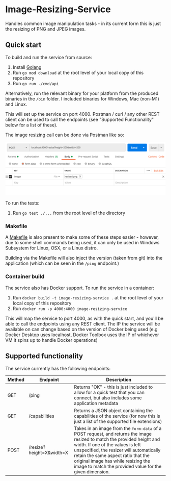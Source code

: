 # Image-Resizing-Service

Handles common image manipulation tasks - in its current form this is just the resizing of PNG and JPEG images.

## Quick start

To build and run the service from source:
1. Install [Golang](https://golang.org/)
2. Run `go mod download` at the root level of your local copy of this repository
3. Run `go run ./cmd/api`

Alternatively, run the relevant binary for your platform from the produced binaries in the `/bin` folder. I included binaries for Windows, Mac (non-M1) and Linux.

This will set up the service on port 4000. Postman / curl / any other REST client can be used to call the endpoints (see "Supported Functionality" below for a list of these).

The image resizing call can be done via Postman like so:

![Example call using Postman](postman.png)

To run the tests:
1. Run `go test ./...` from the root level of the directory

### Makefile
A [Makefile](./Makefile) is also present to make some of these steps easier - however, due to some shell commands being used, it can only be used in Windows Subsystem for Linux, OSX, or a Linux distro. 

Building via the Makefile will also inject the version (taken from git) into the application (which can be seen in the `/ping` endpoint.)

### Container build

The service also has Docker support. To run the service in a container:
1. Run `docker build -t image-resizing-service .` at the root level of your local copy of this repository
2. Run `docker run -p 4000:4000 image-resizing-service`

This will map the service to port 4000, as with the quick start, and you'll be able to call the endpoints using any REST client. The IP the service will be available on can change based on the version of Docker being used (e.g Docker Desktop uses localhost, Docker Toolbox uses the IP of whichever VM it spins up to handle Docker operations)

## Supported functionality

The service currently has the following endpoints:

| Method | Endpoint                 | Description                                                                                                                                                                                                                                                                                                             |
|--------|--------------------------|-------------------------------------------------------------------------------------------------------------------------------------------------------------------------------------------------------------------------------------------------------------------------------------------------------------------------|
| GET    | /ping                    | Returns "OK"  - this is just included to allow for a quick test that you can connect, but also includes some application metadata                                                                                                                                                                                                                                                                                                           |
| GET    | /capabilities            | Returns a JSON object containing the capabilities of the service (for now this is just a list of the supported file extensions)                                                                                                                                                                                                   |
| POST   | /resize?height=X&width=X | Takes in an image from the `form-data` of a POST request, and returns the image resized to match the provided height and width. If one of the values is left unspecified, the resizer will automatically retain the same aspect ratio that the original image has while resizing the image to match the provided value for the given dimension. |
